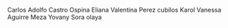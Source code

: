 Carlos Adolfo Castro Ospina
Eliana Valentina Perez cubilos
Karol Vanessa Aguirre Meza
Yovany Sora olaya
